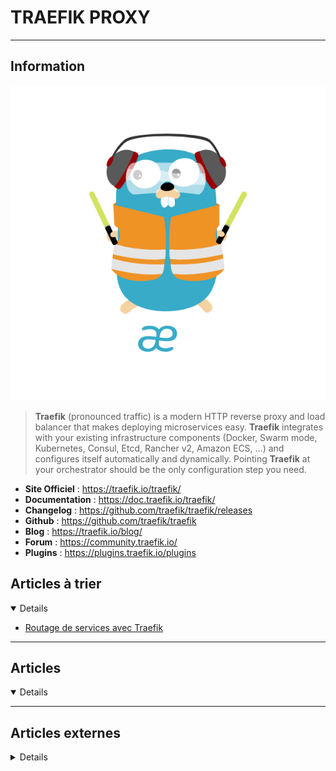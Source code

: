# TRAEFIK PROXY
----

## <i class="fa-solid fa-hashtag"></i> Information

![Logo](../../_media/apps/traefik_proxy/traefik.logo-dark.png ':size=x250 :no-zoom')


> <i class="fa-solid fa-quote-left"></i> **Traefik** (pronounced traffic) is a modern HTTP reverse proxy and load balancer that makes deploying microservices easy. **Traefik** integrates with your existing infrastructure components (Docker, Swarm mode, Kubernetes, Consul, Etcd, Rancher v2, Amazon ECS, ...) and configures itself automatically and dynamically. Pointing **Traefik** at your orchestrator should be the only configuration step you need. <i class="fa-solid fa-quote-left fa-rotate-180"></i>


- <i class="fa-solid fa-globe"></i> **Site Officiel** : https://traefik.io/traefik/
- <i class="fa-solid fa-book"></i> **Documentation** : https://doc.traefik.io/traefik/
- <i class="fa-solid fa-file-circle-question"></i> **Changelog** : https://github.com/traefik/traefik/releases
- <i class="fa-brands fa-github"></i> **Github** : https://github.com/traefik/traefik
- <i class="fab fa-blogger-b"></i> **Blog** : https://traefik.io/blog/
- <i class="fas fa-comments"></i> **Forum** : https://community.traefik.io/
- <i class="fas fa-tools"></i> **Plugins** : https://plugins.traefik.io/plugins

## <i class="fa-solid fa-glasses"></i> Articles à trier

<details open>

- [Routage de services avec Traefik](/atrier/apps/traefik_001.md)

</details>

---

## <i class="fa-regular fa-newspaper"></i> Articles

<details open>

</details>

---

## <i class="fa-solid fa-glasses"></i> Articles externes

<details>

- [[docker-compose] Traefik 2.0, le reverse-proxy pour tous vos containers](https://computerz.solutions/docker-compose-traefik/)
- [[Traefik] Tutoriel et retour d'expérience](https://www.pofilo.fr/post/20200926-traefik-retour-experience/)
- [Auto-générer un certificat et configurer Traefik pour utiliser le SSL en Local](https://medium.com/@demily.clement/auto-g%C3%A9n%C3%A9rer-un-certificat-et-configurer-traefik-pour-utiliser-le-ssl-en-local-9b66206e8fb6)
- [De l'audimetrie de Traefik libre avec Matomo](https://tferdinand.net/de-l-audimetrie-de-traefik-libre-avec-matomo/)
- [Docker Guide: Installing Traefik - a Modern Reverse Proxy for Microservices](https://www.howtoforge.com/tutorial/ubuntu-docker-traefik-proxy/)
- [Et je suis passé à https avec Docker et Traefik](https://www.it-wars.com/posts/performance/docker-traefik-letsencrypt/) (ouvrir avec firefox)
- [Exposing Kubernetes Services to the internet using Traefik Ingress Controller](https://technology.amis.nl/2019/03/08/exposing-kubernetes-services-to-the-internet-using-traefik-ingress-controller/)
- [Extraction des accesslogs Traefik et création de dashboard](https://tferdinand.net/extraction-des-accesslogs-traefik-et-creation-de-dashboard/)
- [How to Install and Use Traefik as a Reverse Proxy with Docker on CentOS 8](https://www.howtoforge.com/how-to-install-and-use-traefik-as-a-reverse-proxy-with-docker-on-centos-8/)
- [How to Setup Traefik for Docker Containers on Ubuntu 20.04](https://www.linuxtechi.com/setup-traefik-docker-containers-ubuntu/)
- [How To Use Traefik as a Reverse Proxy for Docker Containers on CentOS 7](https://www.digitalocean.com/community/tutorials/how-to-use-traefik-as-a-reverse-proxy-for-docker-containers-on-centos-7)
- [How To Use Traefik as a Reverse Proxy for Docker Containers on Debian 9](https://www.digitalocean.com/community/tutorials/how-to-use-traefik-as-a-reverse-proxy-for-docker-containers-on-debian-9)
- [How To Use Traefik as a Reverse Proxy for Docker Containers on Ubuntu 20.04](https://www.digitalocean.com/community/tutorials/how-to-use-traefik-as-a-reverse-proxy-for-docker-containers-on-ubuntu-20-04)
- [How To Use Traefik v2 as a Reverse Proxy for Docker Containers on Ubuntu 20.04](https://www.digitalocean.com/community/tutorials/how-to-use-traefik-v2-as-a-reverse-proxy-for-docker-containers-on-ubuntu-20-04)
- [Kubernetes Ingress Controller Traefik v2.1 (via CRD)](https://xorhak.io/kubernetes-ingress-controller-traefik-v2-1/)
- [Petit guide de migration de Traefik 1 à Traefik 2](https://tferdinand.net/petit-guide-de-migration-de-traefik1-a-traefik2/)
- [Pris dans le Traefik](https://blog.levassb.ovh/post/traefik/)
- [Stocker ses logs Traefik avec Filebeat, ElasticSearch et Kibana](https://www.grottedubarbu.fr/traefik-filebeat-elasticsearch-kibana/)
- [TRAEFIK - 1. INTRODUCTION](https://www.youtube.com/watch?v=28xCGx3fgSI)
- [TRAEFIK - 9. PROVIDER DOCKER : RESEAUX ET USEBINDPORTIP](https://www.youtube.com/watch?v=WXc2qOdOgzY)
- [Traefik - certificat wildcard avec Let's Encrypt](https://computerz.solutions/traefik-ssl-wildcard-letsencrypt/)
- [Traefik : À la découverte des configurations](https://www.grottedubarbu.fr/first-traefik-yml/)
- [Traefik : Elasticsearch, Kibana, FileBeat et Logstash pour stocker vos logs](https://www.grottedubarbu.fr/traefik-elasticsearch-filebeat-logstash-kibana/)
- [Traefik 2 - Configuration du TLS (Rang A- sur SSLLabs)](https://tferdinand.net/traefik-2-configuration-du-tls/)
- [Traefik 2 - Reverse proxy dans Kubernetes](https://blog.wescale.fr/2020/03/06/traefik-2-reverse-proxy-dans-kubernetes/)
- [Traefik 2 : Les Middlewares en quelques exemples](https://www.grottedubarbu.fr/traefik-2-middleware-par-l-exemple/)
- [Traefik 2.3 - ECS - Fargate : Reverse proxy serverless dans AWS](https://blog.wescale.fr/2020/07/29/traefik-2-3-ecs-fargate-reverse-proxy-serverless-dans-aws/)
- [Traefik 2.3 : Des nouveautés ?](https://www.grottedubarbu.fr/traefik-2-3rc2/)
- [Traefik 2.3 : HTTP Provider](https://www.grottedubarbu.fr/traefik-2-3-http-provider/)
- [Traefik 2.3 : Vers les plugins et au-delà!](https://tferdinand.net/traefik-2-3-vers-les-plugins-et-au-dela/)
- [Traefik et Docker](https://blog.wecoprod.com/traefik-docker/)
- [Traefik Proxy - Introduction](https://video.tferdinand.net/videos/watch/playlist/098163e4-1af0-45d8-b2fe-01a019b28d8b?playlistPosition=1)
- [Traefik v2 : configuration TLS personnalisée](https://computerz.solutions/traefik-v2-dynamique-ssl/)
- [Traefik v2 : Ma première fois ...](https://www.grottedubarbu.fr/traefik-v2-exemple-basique/)
- [Traefik v2, un vrai reverse proxy](https://catlife.drycat.fr/~/XataZ/traefik-v2-un-vrai-reverse-proxy)
- [Traefik, un reverse proxy pour microservices](https://www.grottedubarbu.fr/traefik-reverse-proxy/)
- [Traefik. Concept term explanation](https://gainanov.pro/eng-blog/devops/docker-traefik-concept-terms-explanation/)
- [Utiliser prometheus pour monitorer vos ingress Traefik](https://blog.stephane-robert.info/post/monitoring-traefik-prometheus/)
- [UTILISER TRAEFIK COMME REVERSE PROXY](https://blog.eleven-labs.com/fr/utiliser-traefik-comme-reverse-proxy/)
- [Utiliser Traefik en mode binaire](https://computerz.solutions/utiliser-traefik-en-mode-binaire/)

</details>